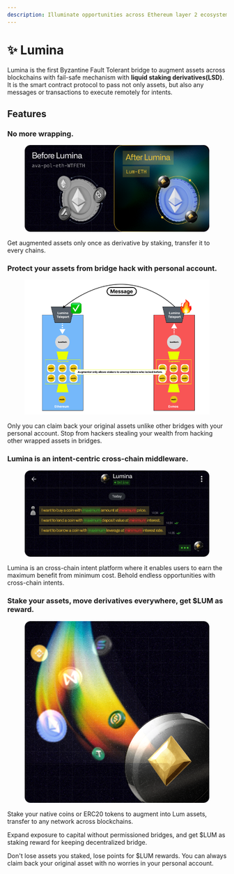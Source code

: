 ```yaml
---
description: Illuminate opportunities across Ethereum layer 2 ecosystem and beyond
---
```


# ✨ Lumina

Lumina is the first Byzantine Fault Tolerant bridge to augment assets across blockchains with fail-safe mechanism with **liquid staking derivatives(LSD)**. It is the smart contract protocol to pass not only assets, but also any messages or transactions to execute remotely for intents.

## Features

### **No more wrapping.**

<figure><img src=".gitbook/assets/before_and_after.png" alt=""><figcaption></figcaption></figure>

Get augmented assets only once as derivative by staking, transfer it to every chains.

### Protect your assets from bridge hack with personal account.

<figure><img src=".gitbook/assets/augmented (2).png" alt=""><figcaption></figcaption></figure>

Only you can claim back your original assets unlike other bridges with your personal account. Stop from hackers stealing your wealth from hacking other wrapped assets in bridges.

### Lumina is an intent-centric cross-chain middleware.

<figure><img src=".gitbook/assets/intent.png" alt=""><figcaption></figcaption></figure>

Lumina is an cross-chain intent platform where it enables users to earn the maximum benefit from minimum cost. Behold endless opportunities with cross-chain intents.&#x20;

### Stake your assets, move derivatives everywhere, get $LUM as reward.

<figure><img src=".gitbook/assets/lum.png" alt=""><figcaption></figcaption></figure>

Stake your native coins or ERC20 tokens to augment into Lum assets, transfer to any network across blockchains.

Expand exposure to capital without permissioned bridges, and get $LUM as staking reward for keeping decentralized bridge.

Don't lose assets you staked, lose points for $LUM rewards. You can always claim back your original asset with no worries in your personal account.

